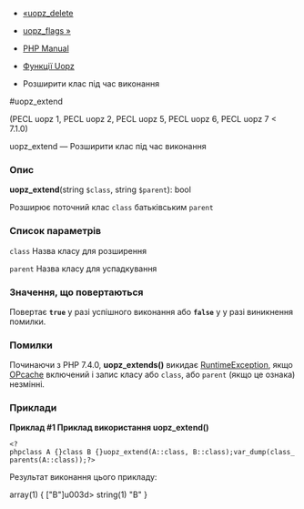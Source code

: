 - [«uopz_delete](function.uopz-delete.md)
- [uopz_flags »](function.uopz-flags.md)

- [PHP Manual](index.md)
- [Функції Uopz](ref.uopz.md)
- Розширити клас під час виконання

#uopz_extend

(PECL uopz 1, PECL uopz 2, PECL uopz 5, PECL uopz 6, PECL uopz 7 \<
7.1.0)

uopz_extend — Розширити клас під час виконання

### Опис

**uopz_extend**(string `$class`, string `$parent`): bool

Розширює поточний клас `class` батьківським `parent`

### Список параметрів

`class`
Назва класу для розширення

`parent`
Назва класу для успадкування

### Значення, що повертаються

Повертає **`true`** у разі успішного виконання або **`false`** у
у разі виникнення помилки.

### Помилки

Починаючи з PHP 7.4.0, **uopz_extends()** викидає
[RuntimeException](class.runtimeexception.md), якщо
[OPcache](book.opcache.md) включений і запис класу або `class`, або
`parent` (якщо це ознака) незмінні.

### Приклади

**Приклад #1 Приклад використання **uopz_extend()****

` <?phpclass A {}class B {}uopz_extend(A::class, B::class);var_dump(class_parents(A::class));?> `

Результат виконання цього прикладу:

array(1) {
["B"]u003d>
string(1) "B"
}
